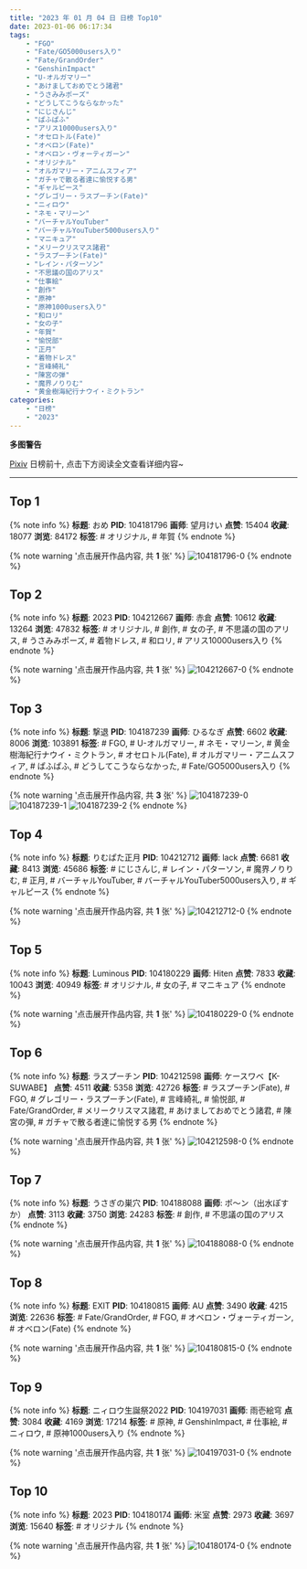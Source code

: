 ```yaml
---
title: "2023 年 01 月 04 日 日榜 Top10"
date: 2023-01-06 06:17:34
tags:
    - "FGO"
    - "Fate/GO5000users入り"
    - "Fate/GrandOrder"
    - "GenshinImpact"
    - "U-オルガマリー"
    - "あけましておめでとう諸君"
    - "うさみみポーズ"
    - "どうしてこうならなかった"
    - "にじさんじ"
    - "ぱふぱふ"
    - "アリス10000users入り"
    - "オセロトル(Fate)"
    - "オベロン(Fate)"
    - "オベロン・ヴォーティガーン"
    - "オリジナル"
    - "オルガマリー・アニムスフィア"
    - "ガチャで散る者達に愉悦する男"
    - "ギャルピース"
    - "グレゴリー・ラスプーチン(Fate)"
    - "ニィロウ"
    - "ネモ・マリーン"
    - "バーチャルYouTuber"
    - "バーチャルYouTuber5000users入り"
    - "マニキュア"
    - "メリークリスマス諸君"
    - "ラスプーチン(Fate)"
    - "レイン・パターソン"
    - "不思議の国のアリス"
    - "仕事絵"
    - "創作"
    - "原神"
    - "原神1000users入り"
    - "和ロリ"
    - "女の子"
    - "年賀"
    - "愉悦部"
    - "正月"
    - "着物ドレス"
    - "言峰綺礼"
    - "陳宮の弾"
    - "魔界ノりりむ"
    - "黄金樹海紀行ナウイ・ミクトラン"
categories:
    - "日榜"
    - "2023"
---
```


<i class="fa fa-triangle-exclamation"></i>**多图警告**<i class="fa fa-triangle-exclamation"></i>

[Pixiv](https://www.pixiv.net/) 日榜前十, 点击下方阅读全文查看详细内容~

<!-- more -->

---

## Top 1

{% note info %}
**标题**: おめ
**PID**: 104181796 **画师**: 望月けい
**点赞**: 15404 **收藏**: 18077 **浏览**: 84172
**标签**: # オリジナル, # 年賀
{% endnote %}

{% note warning '点击展开作品内容, 共 **1** 张' %}
![104181796-0](https://i.pixiv.re/img-original/img/2023/01/03/00/37/35/104181796_p0.png)
{% endnote %}

## Top 2

{% note info %}
**标题**: 2023
**PID**: 104212667 **画师**: 赤倉
**点赞**: 10612 **收藏**: 13264 **浏览**: 47832
**标签**: # オリジナル, # 創作, # 女の子, # 不思議の国のアリス, # うさみみポーズ, # 着物ドレス, # 和ロリ, # アリス10000users入り
{% endnote %}

{% note warning '点击展开作品内容, 共 **1** 张' %}
![104212667-0](https://i.pixiv.re/img-original/img/2023/01/04/00/00/23/104212667_p0.png)
{% endnote %}

## Top 3

{% note info %}
**标题**: 撃退
**PID**: 104187239 **画师**: ひるなぎ
**点赞**: 6602 **收藏**: 8006 **浏览**: 103891
**标签**: # FGO, # U-オルガマリー, # ネモ・マリーン, # 黄金樹海紀行ナウイ・ミクトラン, # オセロトル(Fate), # オルガマリー・アニムスフィア, # ぱふぱふ, # どうしてこうならなかった, # Fate/GO5000users入り
{% endnote %}

{% note warning '点击展开作品内容, 共 **3** 张' %}
![104187239-0](https://i.pixiv.re/img-original/img/2023/01/03/06/00/05/104187239_p0.jpg)
![104187239-1](https://i.pixiv.re/img-original/img/2023/01/03/06/00/05/104187239_p1.jpg)
![104187239-2](https://i.pixiv.re/img-original/img/2023/01/03/06/00/05/104187239_p2.jpg)
{% endnote %}

## Top 4

{% note info %}
**标题**: りむぱた正月
**PID**: 104212712 **画师**: lack
**点赞**: 6681 **收藏**: 8413 **浏览**: 45686
**标签**: # にじさんじ, # レイン・パターソン, # 魔界ノりりむ, # 正月, # バーチャルYouTuber, # バーチャルYouTuber5000users入り, # ギャルピース
{% endnote %}

{% note warning '点击展开作品内容, 共 **1** 张' %}
![104212712-0](https://i.pixiv.re/img-original/img/2023/01/04/00/00/34/104212712_p0.png)
{% endnote %}

## Top 5

{% note info %}
**标题**: Luminous
**PID**: 104180229 **画师**: Hiten
**点赞**: 7833 **收藏**: 10043 **浏览**: 40949
**标签**: # オリジナル, # 女の子, # マニキュア
{% endnote %}

{% note warning '点击展开作品内容, 共 **1** 张' %}
![104180229-0](https://i.pixiv.re/img-original/img/2023/01/03/00/00/30/104180229_p0.png)
{% endnote %}

## Top 6

{% note info %}
**标题**: ラスプーチン
**PID**: 104212598 **画师**: ケースワベ【K-SUWABE】
**点赞**: 4511 **收藏**: 5358 **浏览**: 42726
**标签**: # ラスプーチン(Fate), # FGO, # グレゴリー・ラスプーチン(Fate), # 言峰綺礼, # 愉悦部, # Fate/GrandOrder, # メリークリスマス諸君, # あけましておめでとう諸君, # 陳宮の弾, # ガチャで散る者達に愉悦する男
{% endnote %}

{% note warning '点击展开作品内容, 共 **1** 张' %}
![104212598-0](https://i.pixiv.re/img-original/img/2023/01/04/00/00/04/104212598_p0.jpg)
{% endnote %}

## Top 7

{% note info %}
**标题**: うさぎの巣穴
**PID**: 104188088 **画师**: ポ～ン（出水ぽすか）
**点赞**: 3113 **收藏**: 3750 **浏览**: 24283
**标签**: # 創作, # 不思議の国のアリス
{% endnote %}

{% note warning '点击展开作品内容, 共 **1** 张' %}
![104188088-0](https://i.pixiv.re/img-original/img/2023/01/03/07/30/01/104188088_p0.jpg)
{% endnote %}

## Top 8

{% note info %}
**标题**: EXIT
**PID**: 104180815 **画师**: AU
**点赞**: 3490 **收藏**: 4215 **浏览**: 22636
**标签**: # Fate/GrandOrder, # FGO, # オベロン・ヴォーティガーン, # オベロン(Fate)
{% endnote %}

{% note warning '点击展开作品内容, 共 **1** 张' %}
![104180815-0](https://i.pixiv.re/img-original/img/2023/01/03/00/10/48/104180815_p0.png)
{% endnote %}

## Top 9

{% note info %}
**标题**: ニィロウ生誕祭2022
**PID**: 104197031 **画师**: 雨壱絵穹
**点赞**: 3084 **收藏**: 4169 **浏览**: 17214
**标签**: # 原神, # GenshinImpact, # 仕事絵, # ニィロウ, # 原神1000users入り
{% endnote %}

{% note warning '点击展开作品内容, 共 **1** 张' %}
![104197031-0](https://i.pixiv.re/img-original/img/2023/01/03/15/39/40/104197031_p0.png)
{% endnote %}

## Top 10

{% note info %}
**标题**: 2023
**PID**: 104180174 **画师**: 米室
**点赞**: 2973 **收藏**: 3697 **浏览**: 15640
**标签**: # オリジナル
{% endnote %}

{% note warning '点击展开作品内容, 共 **1** 张' %}
![104180174-0](https://i.pixiv.re/img-original/img/2023/01/03/00/00/19/104180174_p0.png)
{% endnote %}
